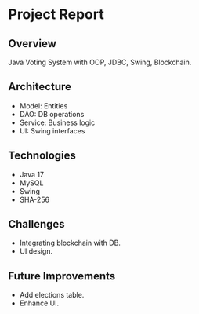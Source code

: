 # Project Report

## Overview
Java Voting System with OOP, JDBC, Swing, Blockchain.

## Architecture
- Model: Entities
- DAO: DB operations
- Service: Business logic
- UI: Swing interfaces

## Technologies
- Java 17
- MySQL
- Swing
- SHA-256

## Challenges
- Integrating blockchain with DB.
- UI design.

## Future Improvements
- Add elections table.
- Enhance UI.
